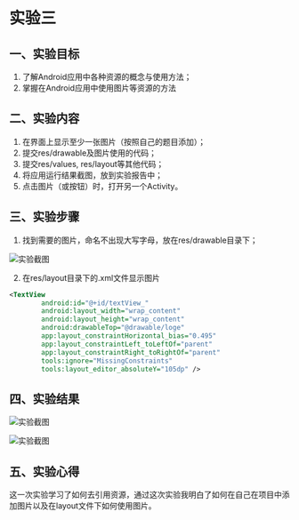 # 实验三

## 一、实验目标

1. 了解Android应用中各种资源的概念与使用方法；
2. 掌握在Android应用中使用图片等资源的方法

## 二、实验内容

1. 在界面上显示至少一张图片（按照自己的题目添加）；
2. 提交res/drawable及图片使用的代码；
3. 提交res/values, res/layout等其他代码；
4. 将应用运行结果截图，放到实验报告中；
5. 点击图片（或按钮）时，打开另一个Activity。

## 三、实验步骤

1. 找到需要的图片，命名不出现大写字母，放在res/drawable目录下；


![实验截图](https://github.com/H-ao-max/android-labs-2020/blob/master/students/net1814080903137/实验报告截图/3-1.PNG)

2. 在res/layout目录下的.xml文件显示图片
```xml
<TextView
        android:id="@+id/textView_"
        android:layout_width="wrap_content"
        android:layout_height="wrap_content"
        android:drawableTop="@drawable/loge"
        app:layout_constraintHorizontal_bias="0.495"
        app:layout_constraintLeft_toLeftOf="parent"
        app:layout_constraintRight_toRightOf="parent"
        tools:ignore="MissingConstraints"
        tools:layout_editor_absoluteY="105dp" />
```
## 四、实验结果


![实验截图](https://github.com/H-ao-max/android-labs-2020/blob/master/students/net1814080903137/实验报告截图/4-1.JPG)


![实验截图](https://github.com/H-ao-max/android-labs-2020/blob/master/students/net1814080903137/实验报告截图/3.JPG)


## 五、实验心得
这一次实验学习了如何去引用资源，通过这次实验我明白了如何在自己在项目中添加图片以及在layout文件下如何使用图片。

